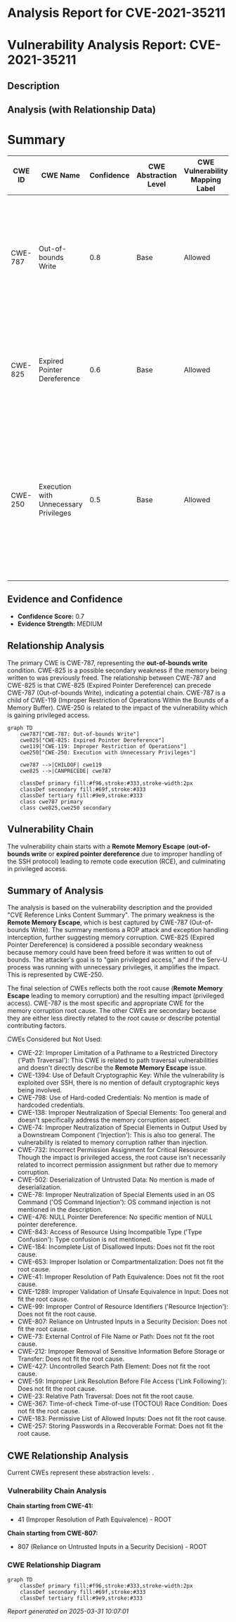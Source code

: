 # Analysis Report for CVE-2021-35211

# Vulnerability Analysis Report: CVE-2021-35211

## Description



## Analysis (with Relationship Data)

# Summary
| CWE ID | CWE Name | Confidence | CWE Abstraction Level | CWE Vulnerability Mapping Label | CWE-Vulnerability Mapping Notes |
|---|---|---|---|---|---|
| CWE-787 | Out-of-bounds Write | 0.8 | Base | Allowed | Primary CWE. The **Remote Memory Escape** vulnerability indicates a memory safety issue, specifically writing outside the intended buffer. |
| CWE-825 | Expired Pointer Dereference | 0.6 | Base | Allowed | Secondary CWE. A **Remote Memory Escape** could involve using a pointer to memory that has been freed. |
| CWE-250 | Execution with Unnecessary Privileges | 0.5 | Base | Allowed | Secondary CWE. The attacker's ability to "gain privileged access" after exploiting the RCE suggests the Serv-U process might be running with more privileges than necessary. |

## Evidence and Confidence

*   **Confidence Score:** 0.7
*   **Evidence Strength:** MEDIUM

## Relationship Analysis
The primary CWE is CWE-787, representing the **out-of-bounds write** condition. CWE-825 is a possible secondary weakness if the memory being written to was previously freed. The relationship between CWE-787 and CWE-825 is that CWE-825 (Expired Pointer Dereference) can precede CWE-787 (Out-of-bounds Write), indicating a potential chain. CWE-787 is a child of CWE-119 (Improper Restriction of Operations Within the Bounds of a Memory Buffer). CWE-250 is related to the impact of the vulnerability which is gaining privileged access.

```mermaid
graph TD
    cwe787["CWE-787: Out-of-bounds Write"]
    cwe825["CWE-825: Expired Pointer Dereference"]
    cwe119["CWE-119: Improper Restriction of Operations"]
    cwe250["CWE-250: Execution with Unnecessary Privileges"]
    
    cwe787 -->|CHILDOF| cwe119
    cwe825 -->|CANPRECEDE| cwe787
    
    classDef primary fill:#f96,stroke:#333,stroke-width:2px
    classDef secondary fill:#69f,stroke:#333
    classDef tertiary fill:#9e9,stroke:#333
    class cwe787 primary
    class cwe825,cwe250 secondary
```

## Vulnerability Chain
The vulnerability chain starts with a **Remote Memory Escape** (**out-of-bounds write** or **expired pointer dereference** due to improper handling of the SSH protocol) leading to remote code execution (RCE), and culminating in privileged access.

## Summary of Analysis
The analysis is based on the vulnerability description and the provided "CVE Reference Links Content Summary". The primary weakness is the **Remote Memory Escape**, which is best captured by CWE-787 (Out-of-bounds Write). The summary mentions a ROP attack and exception handling interception, further suggesting memory corruption. CWE-825 (Expired Pointer Dereference) is considered a possible secondary weakness because memory could have been freed before it was written to out of bounds. The attacker's goal is to "gain privileged access," and if the Serv-U process was running with unnecessary privileges, it amplifies the impact. This is represented by CWE-250.

The final selection of CWEs reflects both the root cause (**Remote Memory Escape** leading to memory corruption) and the resulting impact (privileged access). CWE-787 is the most specific and appropriate CWE for the memory corruption root cause. The other CWEs are secondary because they are either less directly related to the root cause or describe potential contributing factors.

CWEs Considered but Not Used:

*   CWE-22: Improper Limitation of a Pathname to a Restricted Directory ('Path Traversal'): This CWE is related to path traversal vulnerabilities and doesn't directly describe the **Remote Memory Escape** issue.
*   CWE-1394: Use of Default Cryptographic Key: While the vulnerability is exploited over SSH, there is no mention of default cryptographic keys being involved.
*   CWE-798: Use of Hard-coded Credentials: No mention is made of hardcoded credentials.
*   CWE-138: Improper Neutralization of Special Elements: Too general and doesn't specifically address the memory corruption aspect.
*   CWE-74: Improper Neutralization of Special Elements in Output Used by a Downstream Component ('Injection'): This is also too general. The vulnerability is related to memory corruption rather than injection.
*   CWE-732: Incorrect Permission Assignment for Critical Resource: Though the impact is privileged access, the root cause isn't necessarily related to incorrect permission assignment but rather due to memory corruption.
*   CWE-502: Deserialization of Untrusted Data: No mention is made of deserialization.
*   CWE-78: Improper Neutralization of Special Elements used in an OS Command ('OS Command Injection'): OS command injection is not mentioned in the description.
*   CWE-476: NULL Pointer Dereference: No specific mention of NULL pointer dereference.
*   CWE-843: Access of Resource Using Incompatible Type ('Type Confusion'): Type confusion is not mentioned.
*   CWE-184: Incomplete List of Disallowed Inputs: Does not fit the root cause.
*   CWE-653: Improper Isolation or Compartmentalization: Does not fit the root cause.
*   CWE-41: Improper Resolution of Path Equivalence: Does not fit the root cause.
*   CWE-1289: Improper Validation of Unsafe Equivalence in Input: Does not fit the root cause.
*   CWE-99: Improper Control of Resource Identifiers ('Resource Injection'): Does not fit the root cause.
*   CWE-807: Reliance on Untrusted Inputs in a Security Decision: Does not fit the root cause.
*   CWE-73: External Control of File Name or Path: Does not fit the root cause.
*   CWE-212: Improper Removal of Sensitive Information Before Storage or Transfer: Does not fit the root cause.
*   CWE-427: Uncontrolled Search Path Element: Does not fit the root cause.
*   CWE-59: Improper Link Resolution Before File Access ('Link Following'): Does not fit the root cause.
*   CWE-23: Relative Path Traversal: Does not fit the root cause.
*   CWE-367: Time-of-check Time-of-use (TOCTOU) Race Condition: Does not fit the root cause.
*   CWE-183: Permissive List of Allowed Inputs: Does not fit the root cause.
*   CWE-257: Storing Passwords in a Recoverable Format: Does not fit the root cause.


## CWE Relationship Analysis

Current CWEs represent these abstraction levels: .


### Vulnerability Chain Analysis

**Chain starting from CWE-41:**
- 41 (Improper Resolution of Path Equivalence) - ROOT


**Chain starting from CWE-807:**
- 807 (Reliance on Untrusted Inputs in a Security Decision) - ROOT



### CWE Relationship Diagram

```mermaid
graph TD
    classDef primary fill:#f96,stroke:#333,stroke-width:2px
    classDef secondary fill:#69f,stroke:#333
    classDef tertiary fill:#9e9,stroke:#333
```



*Report generated on 2025-03-31 10:07:01*
